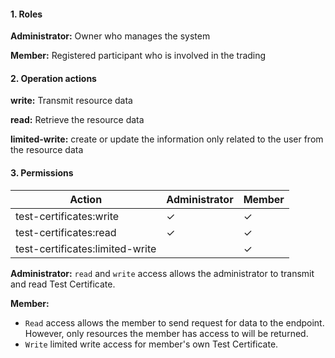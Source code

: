 #### 1. Roles

**Administrator:** Owner who manages the system

**Member:** Registered participant who is involved in the trading

#### 2. Operation actions

**write:** Transmit resource data

**read:** Retrieve the resource data

**limited-write:** create or update the information only related to the user from the resource data

#### 3. Permissions


|      Action                      | Administrator       | Member            |
|----------------------------------|---------------------|-------------------|
| test-certificates:write  | ✓                   | ✓                |
| test-certificates:read   | ✓                   | ✓                |
| test-certificates:limited-write  |                    | ✓                |

**Administrator:** `read` and `write` access allows the administrator to transmit and read Test Certificate.

**Member:** 
- `Read` access allows the member to send request for data to the endpoint. However, only resources the member has access to will be returned. 
- `Write` limited write access for member's own Test Certificate.
